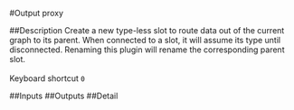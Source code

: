 #Output proxy

##Description
Create a new type-less slot to route data out of the current graph to its parent. When connected to a slot, it will assume its type until disconnected. Renaming this plugin will rename the corresponding parent slot.<br><br>Keyboard shortcut `0`

##Inputs
##Outputs
##Detail

